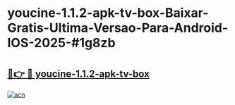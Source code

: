 # youcine-1.1.2-apk-tv-box-Baixar-Gratis-Ultima-Versao-Para-Android-IOS-2025-#1g8zb

# <h2><a href="https://ainizakaria.my?title=youcine-1.1.2-apk-tv-box&ref=25M">🔗👉 🔴 youcine-1.1.2-apk-tv-box</a></h2>

[![acn](https://github.com/user-attachments/assets/0f9c940e-d8b0-45ae-aac7-cd30a18b3e1c)](https://ainizakaria.my?title=youcine-1.1.2-apk-tv-box&ref=25M)

